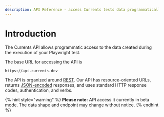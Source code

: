 ```yaml
---
description: API Reference - access Currents tests data programmatically
---
```


# Introduction

The Currents API allows programmatic access to the data created during the execution of your Playwright test.

The base URL for accessing the API is

```
https://api.currents.dev
```

The API is organized around [REST](http://en.wikipedia.org/wiki/Representational\_State\_Transfer). Our API has resource-oriented URLs, returns [JSON-encoded](http://www.json.org/) responses, and uses standard HTTP response codes, authentication, and verbs.

{% hint style="warning" %}
**Please note:** API access it currently in beta mode. The data shape and endpoint may change without notice.
{% endhint %}
